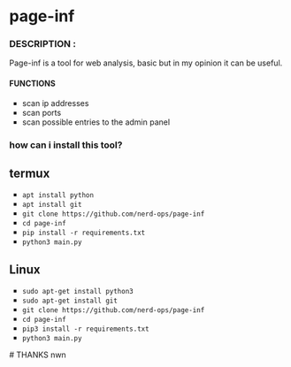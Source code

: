 # page-inf

### DESCRIPTION :
Page-inf is a tool for web analysis, basic but in my opinion it can be useful.

#### FUNCTIONS
<ul type="square">
  <li>scan ip addresses</li>
  <li>scan ports</li>
  <li>scan possible entries to the admin panel</li>
</ul>

### how can i install this tool?

## termux
<ul type="square">
  <li> <code>apt install python</code> </li>
  <li> <code>apt install git</code> </li>
  <li> <code>git clone https://github.com/nerd-ops/page-inf</code> </li>
  <li> <code>cd page-inf</code> </li>
  <li> <code>pip install -r requirements.txt</code> </li>
  <li> <code>python3 main.py</code></li>
 </ul>

##  Linux
<ul type="square">
  <li> <code>sudo apt-get install python3</code> </li>
  <li> <code>sudo apt-get install git</code> </li>
  <li> <code>git clone https://github.com/nerd-ops/page-inf</code> </li>
  <li> <code>cd page-inf</code> </li>
  <li> <code>pip3 install -r requirements.txt</code> </li>
  <li> <code>python3 main.py</code></li>
 </ul>
# THANKS nwn
<p align="center"<img src="https://sharasolutions.com/wp-content/uploads/2019/01/programming.gif">
